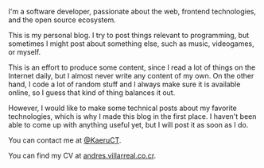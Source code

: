 <!--
.. title: About
.. slug: about
.. date: 2013/05/21 15:14:50
.. tags:
.. link:
.. description:
-->

I'm a software developer, passionate about the web, frontend technologies, and the open source ecosystem.

This is my personal blog. I try to post things relevant to programming, but
sometimes I might post about something else, such as music, videogames, or myself.

This is an effort to produce some content, since I read a lot of things on the Internet
daily, but I almost never write any content of my own. On the other hand, I code
a lot of random stuff and I always make sure it is available online, so I guess
that kind of thing balances it out.

However, I would like to make some technical posts
about my favorite technologies, which is why I made this blog in the first place.
I haven't been able to come up with anything useful yet, but I will post it
as soon as I do.

You can contact me at [@KaeruCT](http://twitter.com/KaeruCT).

You can find my CV at [andres.villarreal.co.cr](https://andres.villarreal.co.cr/).
